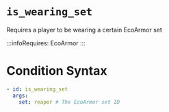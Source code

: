 # `is_wearing_set`

Requires a player to be wearing a certain EcoArmor set

:::infoRequires:
EcoArmor
:::
# Condition Syntax
```yaml
- id: is_wearing_set
  args:
    set: reaper # The EcoArmor set ID
```
